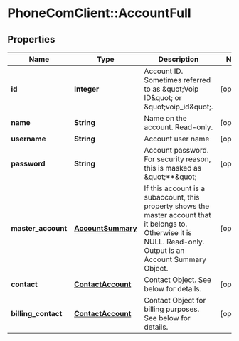# PhoneComClient::AccountFull

## Properties
Name | Type | Description | Notes
------------ | ------------- | ------------- | -------------
**id** | **Integer** | Account ID. Sometimes referred to as \&quot;Voip ID\&quot; or \&quot;voip_id\&quot;. | [optional]
**name** | **String** | Name on the account. Read-only. | [optional]
**username** | **String** | Account user name | [optional]
**password** | **String** | Account password. For security reason, this is masked as \&quot;**\&quot; | [optional]
**master_account** | [**AccountSummary**](AccountSummary.md) | If this account is a subaccount, this property shows the master account that it belongs to. Otherwise it is NULL. Read-only. Output is an Account Summary Object. | [optional]
**contact** | [**ContactAccount**](ContactAccount.md) | Contact Object. See below for details. | [optional]
**billing_contact** | [**ContactAccount**](ContactAccount.md) | Contact Object for billing purposes. See below for details. | [optional]


